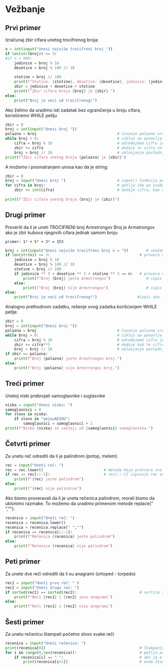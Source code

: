 # Vežbanje
## Prvi primer
Izračunaj zbir cifara unetog trocifrenog broja:

```python
n = int(input("Unesi najviše trocifreni broj "))                                 # unošenje broja sa tastature i pretvaranje unete vrednosti u celobrojnu - int
if len(str(broj)) <= 3:                                                          # provera da li broj ima tri cifre ili manje - pretvaramo u str jer len() ne može nad int
#if n < 999:                                                                     # ako želimo da izbegnemo len()  
    jedinice = broj % 10                                                         # ostatak pri deljenju unetog broja sa 10 je cifra jedinica, npr 123 % 10 = 12 (ostatak je 3)
    desetice = broj % 100 // 10                                                  # prvo odredimo ostatak pri deljenju unetog broja brojem 100 (123 % 100 = 23) ž
                                                                                 # a onda ostatak celobrojno podelimo sa 10 (23 // 10 = 2 (ostatak 3)) - dobijemo cifru desetica
    stotine = broj // 100                                                        # celobrojno deljenje unetog broja sa 100 je cifra stotina, npr 123 // 100 = 1 (ostatak je 23)
    print(f"Stotine: {stotine}, desetice: {desetice}, jedinice: {jedinice}")     # štampanje pojedinačnih cifara
    zbir = jedinice + desetice + stotine                                         # izračunavanje zbira cifara
    print(f"Zbir cifara broja {broj} je {zbir}.")                                # štampanje zbira cifara
else:
    print("Broj je veći od trocifrenog!")                                        # ako uslov nije ispunjen da broj ima najviše tri cifre, ispisuje se poruka
```

Ako želimo da uradimo isti zadatak bez ograničenja u broju cifara, koristićemo WHILE petlju

```python
zbir = 0
broj = int(input("Unesi broj "))
polazna = broj                                    # čuvanje polazne vrednosti broja
while broj > 0:                                   # ciklus se ponavlja sve do poslednje cifre broja
    cifra = broj % 10                             # određujemo cifru jedinica broja  primer: 123456 ---> 6
    zbir += cifra                                 # dodaje tu cifru na zbir; isto kao zbir = zbir + cifra
    broj = broj // 10                             # uklanjanje poslednje cifre iz broja  primer:  123456 // 10 = 12345
print(f"Zbir cifara unetog broja {polazna} je {zbir}")

```
A možemo i posmatranjem unosa kao da je string:

```python
zbir = 0
broj = input("Unesi broj ")                       # input() funkcija podrazumeva da je unos tipa string
for cifra in broj:                                # petlja ide po svakom elementu broja
    zbir += int(cifra)                            # dodaje cifru, kao celobrojnu vrednost, na zbir; isto kao zbir = zbir + cifra
    
print(f"Zbir cifara unetog broja {broj} je {zbir}")
```


## Drugi primer
Proveriti da li je uneti TROCIFRENI broj Armstrongov
Broj je Armstrongov ako je zbir kubova njegovih cifara jednak samom broju 
    
    primer: 1³ + 5³ + 3³ = 153

```python
broj = int(input("Unesi najviše trocifreni broj n = "))        # unošenje broja sa tastature
if len(str(n)) <= 3:                                        # provera od koliko se cifara broj sastoji
    jedinice = broj % 10
    desetice = broj % 100 // 10
    stotine = broj // 100
    if jedinice ** 3 + desetice ** 3 + stotine ** 3 == n:   # provera da li je zbir kubova cifara jednak broju
        print(f"Broj {broj} jeste Armstrongov")                # ispis ako je uslov ispunjen   
    else:
        print(f"Broj {broj} nije Armstrongov")                 # ispis ako uslov nije ispunjen
else:
    print("Broj je veći od trocifrenog!")                  #ispis ako je unet broj veći od trocifrenog
```

Analogno prethodnom zadatku, rešenje ovog zadatka korišćenjem WHILE petlje:

```python
zbir = 0
broj = int(input("Unesi broj "))
polazna = broj                                    # čuvanje polazne vrednosti broja                                          
while broj > 0:                                   # ciklus se ponavlja sve do poslednje cifre broja
    cifra = broj % 10                             # određujemo cifru jedinica broja  primer: 123456 ---> 6
    zbir += cifra**3                              # dodaje kub te cifre na zbir; isto kao zbir = zbir + cifra ** 3
    broj = broj // 10                             # uklanjanje poslednje cifre iz broja  primer:  123456 // 10 = 12345
if zbir == polazna:
    print(f"Broj {polazna} jeste Armstrongov broj.")
else:
    print(f"Broj {polazna} nije Armstrongov broj.")

```

## Treći primer
Unetoj niski prebrojati samoglasnike i suglasnike

```python
niska = input("Unesi nisku: ")
samoglasnici = 0
for slovo in niska:
    if slovo in "aeiouAEIOU":
        samoglasnici = samoglasnici + 1
print(f"Niska {niska} se sastoji od {samoglasnici} samoglasnika.")
```

## Četvrti primer
Za unetu reč odrediti da li je palindrom (potop, melem)

```python
rec = input("Uneti reč: ")
rec = rec.lower()                           # metoda koja pretvara sva slova niske u mala; pogledajte više na: https://www.w3schools.com/python/python_strings_methods.asp
if rec == rec[::-1]:                        # rec[::-1] ispisuje rec od prvog do poslednjeg slova korakom -1, odnosno u nazad 
    print(f"{rec} jeste palindrom")
else:
    print(f"{rec} nije palindrom")
```

Ako bismo proveravali da li je uneta rečenica palindrom, morali bismo da uklonimo razmake. To možemo da uradimo primenom metode replace(" ",""):

```python
recenica = input("Uneti reč: ")
recenica = recenica.lower()
recenica = recenica.replace(" ","")                          
if recenica == recenica[::-1]:                        
    print(f"Rečenica {recenica} jeste palindrom")
else:
    print(f"Rečenica {recenica} nije palindrom")
```


## Peti primer
Za unete dve reči odrediti da li su anagrami (ortoped - torpedo)

```python
rec1 = input("Uneti prvu reč: " )
rec2 = input("Uneti drugu reč: ")
if sorted(rec1) == sorted(rec2):                            # sortira slova unutar reči po abecednom redu i proverava da li su tako sortirane reči jednake, što znači da su anagrami
    print(f"Reči {rec1} i {rec2} jesu anagrami")
else:
    print(f"Reči {rec1} i {rec2} nisu anagrami")
```

## Šesti primer
Za unetu rečenicu štampati početno slovo svake reči

```python
recenica = input("Unesi rečenicu: ")
print(recenica[0])                                          # štampanje prvog slova rečenice
for i in range(0,len(recenica)):                            # petlja po indeksima rečenice
    if recenica[i] == " ":                                  # ako je element rečenice sa indeksom "i" jednak razmaku                                 
        print(recenica[i+1])                                # onda štampati sledeći karakter [i+1], jer prvo slovo reči obavezno sledi iza razmaka
```

